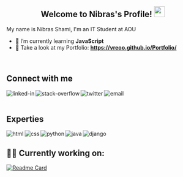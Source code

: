 
<h2 align="center">
    Welcome to Nibras's Profile! 
    <img src="https://media.giphy.com/media/hvRJCLFzcasrR4ia7z/giphy.gif" width="28">
</h2>
<!-- <img src="https://gpvc.arturio.dev/vreoo" alt="profile views"> -->

My name is Nibras Shami, I'm an IT Student at AOU

- 🌱 I’m currently learning **JavaScript**
- 🔗 Take a look at my Portfolio: **https://vreoo.github.io/Portfolio/**

<br>

## Connect with me

[<img align="left" alt="linked-in" src="https://img.shields.io/badge/linkedin-%230077B5.svg?&style=for-the-badge&logo=linkedin&logoColor=white" />](https://www.linkedin.com/in/nibras-shami-4bb544209/)

[<img align="left" alt="stack-overflow" src="https://img.shields.io/badge/stack%20overflow-FE7A16?logo=stack-overflow&logoColor=white&style=for-the-badge" />](https://stackoverflow.com/users/15469806/nibras-shami)

[<img align="left" alt="twitter" src="https://img.shields.io/badge/twitter-%231DA1F2.svg?&style=for-the-badge&logo=twitter&logoColor=white" />](https://twitter.com/NibrassShami)

[<img align="left" alt="email" src="https://img.shields.io/badge/Email-a81f1f.svg?&style=for-the-badge&logo=gmail&logoColor=white" />](mailto:nibrasshami2002@outlook.com)

<br>
<br>

## Experties

<img align="left" alt="html" src="https://img.shields.io/badge/html-f2960c.svg?&style=for-the-badge&logo=html5&logoColor=white" />
<img align="left" alt="css" src="https://img.shields.io/badge/css-4949e9.svg?&style=for-the-badge&logo=css3&logoColor=white" />
<img align="left" alt="python" src="https://img.shields.io/badge/python-99994b.svg?&style=for-the-badge&logo=python&logoColor=white" />
<img align="left" alt="java" src="https://img.shields.io/badge/java-e85656.svg?&style=for-the-badge&logo=java&logoColor=white" />
<img align="left" alt="django" src="https://img.shields.io/badge/django-008000.svg?&style=for-the-badge&logo=django&logoColor=white" />

<br>

## 👨‍💻 Currently working on:


[![Readme Card](https://github-readme-stats.vercel.app/api/pin/?username=vreoo&repo=frontend-mentor-challenges&show_owner=true)](https://github.com/vreoo/frontend-mentor-challenges)
